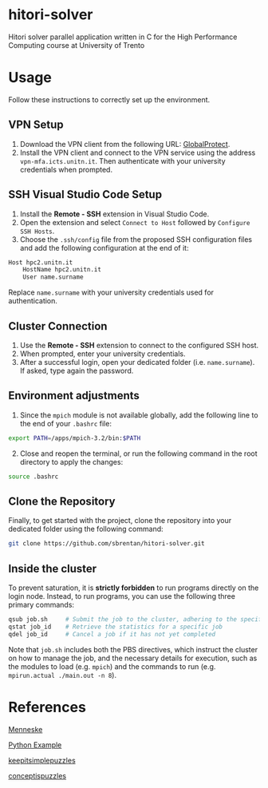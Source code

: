 # hitori-solver
Hitori solver parallel application written in C for the High Performance Computing course at University of Trento

# Usage

Follow these instructions to correctly set up the environment.

## VPN Setup
1. Download the VPN client from the following URL: [GlobalProtect](https://vpn-mfa.icts.unitn.it).
2. Install the VPN client and connect to the VPN service using the address `vpn-mfa.icts.unitn.it`. Then authenticate with your university credentials when prompted.

## SSH Visual Studio Code Setup

1. Install the **Remote - SSH** extension in Visual Studio Code.
2. Open the extension and select `Connect to Host` followed by `Configure SSH Hosts`.
3. Choose the `.ssh/config` file from the proposed SSH configuration files and add the following configuration at the end of it:

```bash
Host hpc2.unitn.it
    HostName hpc2.unitn.it
    User name.surname
```

Replace `name.surname` with your university credentials used for authentication.

## Cluster Connection
1. Use the **Remote - SSH** extension to connect to the configured SSH host.
2. When prompted, enter your university credentials.
3. After a successful login, open your dedicated folder (i.e. `name.surname`). If asked, type again the password.

## Environment adjustments
1. Since the `mpich` module is not available globally, add the following line to the end of your `.bashrc` file:

```bash
export PATH=/apps/mpich-3.2/bin:$PATH
```

2. Close and reopen the terminal, or run the following command in the root directory to apply the changes:

```bash
source .bashrc
```

## Clone the Repository
Finally, to get started with the project, clone the repository into your dedicated folder using the following command:

```bash
git clone https://github.com/sbrentan/hitori-solver.git
```

## Inside the cluster
To prevent saturation, it is **strictly forbidden** to run programs directly on the login node. Instead, to run programs, 
you can use the following three primary commands:

```bash
qsub job.sh     # Submit the job to the cluster, adhering to the specified PBS directives
qstat job_id    # Retrieve the statistics for a specific job
qdel job_id     # Cancel a job if it has not yet completed
```

Note that `job.sh` includes both the PBS directives, which instruct the cluster on how to manage the job, and the necessary 
details for execution, such as the modules to load (e.g. `mpich`) and the commands to run (e.g. `mpirun.actual ./main.out -n 8`).

# References
[Menneske](https://www.menneske.no/hitori/methods/eng/index.html)

[Python Example](https://github.com/RonMidthun/hitori.py/tree/master)

[keepitsimplepuzzles](https://www.keepitsimplepuzzles.com/how-to-solve-hitori-puzzles/#basic-techniques)

[conceptispuzzles](https://www.conceptispuzzles.com/index.aspx?uri=puzzle/hitori/techniques)
